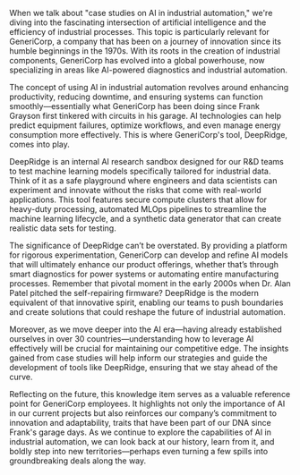 When we talk about "case studies on AI in industrial automation," we're diving into the fascinating intersection of artificial intelligence and the efficiency of industrial processes. This topic is particularly relevant for GeneriCorp, a company that has been on a journey of innovation since its humble beginnings in the 1970s. With its roots in the creation of industrial components, GeneriCorp has evolved into a global powerhouse, now specializing in areas like AI-powered diagnostics and industrial automation. 

The concept of using AI in industrial automation revolves around enhancing productivity, reducing downtime, and ensuring systems can function smoothly—essentially what GeneriCorp has been doing since Frank Grayson first tinkered with circuits in his garage. AI technologies can help predict equipment failures, optimize workflows, and even manage energy consumption more effectively. This is where GeneriCorp's tool, DeepRidge, comes into play.

DeepRidge is an internal AI research sandbox designed for our R&D teams to test machine learning models specifically tailored for industrial data. Think of it as a safe playground where engineers and data scientists can experiment and innovate without the risks that come with real-world applications. This tool features secure compute clusters that allow for heavy-duty processing, automated MLOps pipelines to streamline the machine learning lifecycle, and a synthetic data generator that can create realistic data sets for testing. 

The significance of DeepRidge can’t be overstated. By providing a platform for rigorous experimentation, GeneriCorp can develop and refine AI models that will ultimately enhance our product offerings, whether that’s through smart diagnostics for power systems or automating entire manufacturing processes. Remember that pivotal moment in the early 2000s when Dr. Alan Patel pitched the self-repairing firmware? DeepRidge is the modern equivalent of that innovative spirit, enabling our teams to push boundaries and create solutions that could reshape the future of industrial automation.

Moreover, as we move deeper into the AI era—having already established ourselves in over 30 countries—understanding how to leverage AI effectively will be crucial for maintaining our competitive edge. The insights gained from case studies will help inform our strategies and guide the development of tools like DeepRidge, ensuring that we stay ahead of the curve.

Reflecting on the future, this knowledge item serves as a valuable reference point for GeneriCorp employees. It highlights not only the importance of AI in our current projects but also reinforces our company’s commitment to innovation and adaptability, traits that have been part of our DNA since Frank's garage days. As we continue to explore the capabilities of AI in industrial automation, we can look back at our history, learn from it, and boldly step into new territories—perhaps even turning a few spills into groundbreaking deals along the way.
